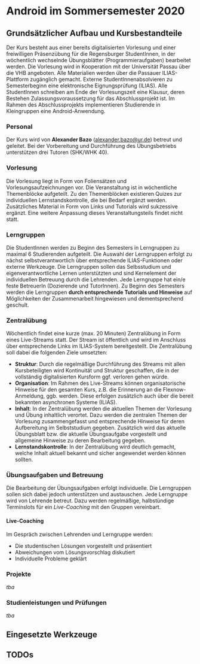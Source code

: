 # Android im Sommersemester 2020
## Grundsätzlicher Aufbau und Kursbestandteile
Der Kurs besteht aus einer bereits digitalisierten Vorlesung und einer freiwilligen Präsenzübung für die Regensburger StudentInnen, in der wöchentlich wechselnde Übungsblätter (Programmieraufgaben) bearbeitet werden. Die Vorlesung wird in Kooperation mit der Universität Passau über die VHB angeboten. Alle Materialien werden über die Passauer ILIAS-Plattform zugänglich gemacht. Externe StudentInnenabsolvieren zu Semesterbeginn eine elektronische Eignungsprüfung (ILIAS). Alle StudentInnen schreiben am Ende der Vorlesungszeit eine Klausur, deren Bestehen Zulassungsvoraussetzung für das Abschlussprojekt ist. Im Rahmen des Abschlussprojekts implementieren Studierende in Kleingruppen eine Android-Anwendung.
### Personal
Der Kurs wird von **Alexander Bazo** (alexander.bazo@ur.de) betreut und geleitet. Bei der Vorbereitung und Durchführung des Übungsbetriebs unterstützen drei Tutoren (SHK/WHK 40).
### Vorlesung
Die Vorlesung liegt in Form von Foliensätzen und Vorlesungsaufzeichnungen vor. Die Veranstaltung ist in wöchentliche Themenblöcke aufgeteilt. Zu den Themenblöcken existieren Quizes zur individuellen Lernstandskontrolle, die bei Bedarf ergänzt werden. Zusätzliches Material in Form von Links und Tutorials wird sukzessive ergänzt. Eine weitere Anpassung dieses Veranstaltungsteils findet nicht statt.
### Lerngruppen
Die StudentInnen werden zu Beginn des Semesters in Lerngruppen zu maximal 6 Studierenden aufgeteilt. Die Auswahl der Lerngruppen erfolgt zu nächst selbstverantwortlich über entsprechende ILIAS-Funktionen oder externe Werkzeuge. Die Lerngruppen sollen das Selbsstudium und eigenverantwortliche Lernen unterstützten und sind Kernelement der individuellen Betreuung durch die Lehrenden. Jede Lerngruppe hat ein/e feste BetreuerIn (Dozierende und TutorInnen). Zu Beginn des Semesters werden die Lerngruppen **durch entsprechende Tutorials und Hinweise** auf Möglichkeiten der Zusammenarbeit hingewiesen und dementsprechend geschult.
### Zentralübung
Wöchentlich findet eine kurze (max. 20 Minuten) Zentralübung in Form eines Live-Streams statt. Der Stream ist öffentlich und wird im Anschluss über entsprechende Links im ILIAS-System bereitgestellt. Die Zentralübung soll dabei die folgenden Ziele umsetzten:
* **Struktur**: Durch die regelmäßige Durchführung des Streams mit allen Kursbeteiligten wird Kontinuität und Struktur geschaffen, die in der vollständig digitalisierten Kursform ggf. verloren gehen würde.
* **Organisation**: Im Rahmen des Live-Streams können organisatorische Hinweise für den gesamten Kurs, z.B. die Erinnerung an die Flexnow-Anmeldung, ggb. werden. Diese erfolgen zusätzlich auch über die bereit bekannten asynchronen Systeme (ILIAS).
* **Inhalt**: In der Zentralübung werden die aktuellen Themen der Vorlesung und Übung inhaltlich verortet. Dazu werden die zentralen Themen der Vorlesung zusammengefasst und entsprechende Hinweise für deren Aufbereitung im Selbststudium gegeben. Zusätzlich wird das aktuelle Übungsblatt bzw. die aktuelle Übungsaufgabe vorgestellt und allgemeine Hinweise zu deren Bearbeitung gegeben. 
* **Lernstandskontrolle**: In der Zentralübung wird deutlich gemacht, welche Inhalt aktuell bekannt und sicher angewendet werden können sollten.
### Übungsaufgaben und Betreuung
Die Bearbeitung der Übungsaufgaben erfolgt individuelle. Die Lerngruppen sollen sich dabei jedoch unterstützen und austauschen. Jede Lerngruppe wird von Lehrende betreut. Dazu werden regelmäßige, halbstündige Terminslots für ein *Live-Coaching* mit den Gruppen vereinbart. 
#### Live-Coaching
Im Gespräch zwischen Lehrenden und Lerngruppe werden:
* Die studentischen Lösungen vorgestellt und präsentiert
* Abweichungen vom Lösungsvorschlag diskutiert
* Individuelle Probleme geklärt
### Projekte
*tba*
### Studienleistungen und Prüfungen
*tba*
## Eingesetzte Werkzeuge

## TODOs

<!--stackedit_data:
eyJoaXN0b3J5IjpbLTE1ODYyMDM1MjEsNjUwMzYzOTgwLDI3OD
U5NDEzMCw3NzIyODk0ODVdfQ==
-->